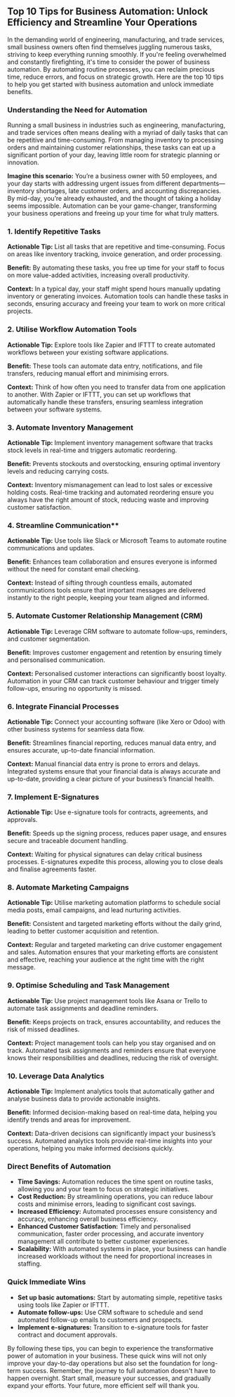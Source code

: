 ## Top 10 Tips for Business Automation: Unlock Efficiency and Streamline Your Operations

In the demanding world of engineering, manufacturing, and trade services, small business owners often find themselves juggling numerous tasks, striving to keep everything running smoothly. If you're feeling overwhelmed and constantly firefighting, it's time to consider the power of business automation. By automating routine processes, you can reclaim precious time, reduce errors, and focus on strategic growth. Here are the top 10 tips to help you get started with business automation and unlock immediate benefits.

### Understanding the Need for Automation

Running a small business in industries such as engineering, manufacturing, and trade services often means dealing with a myriad of daily tasks that can be repetitive and time-consuming. From managing inventory to processing orders and maintaining customer relationships, these tasks can eat up a significant portion of your day, leaving little room for strategic planning or innovation.

**Imagine this scenario:** You’re a business owner with 50 employees, and your day starts with addressing urgent issues from different departments—inventory shortages, late customer orders, and accounting discrepancies. By mid-day, you’re already exhausted, and the thought of taking a holiday seems impossible. Automation can be your game-changer, transforming your business operations and freeing up your time for what truly matters.

### **1. Identify Repetitive Tasks**

**Actionable Tip:** List all tasks that are repetitive and time-consuming. Focus on areas like inventory tracking, invoice generation, and order processing.

**Benefit:** By automating these tasks, you free up time for your staff to focus on more value-added activities, increasing overall productivity.

**Context:** In a typical day, your staff might spend hours manually updating inventory or generating invoices. Automation tools can handle these tasks in seconds, ensuring accuracy and freeing your team to work on more critical projects.

### **2. Utilise Workflow Automation Tools**

**Actionable Tip:** Explore tools like Zapier and IFTTT to create automated workflows between your existing software applications.

**Benefit:** These tools can automate data entry, notifications, and file transfers, reducing manual effort and minimising errors.

**Context:** Think of how often you need to transfer data from one application to another. With Zapier or IFTTT, you can set up workflows that automatically handle these transfers, ensuring seamless integration between your software systems.

### **3. Automate Inventory Management**

**Actionable Tip:** Implement inventory management software that tracks stock levels in real-time and triggers automatic reordering.

**Benefit:** Prevents stockouts and overstocking, ensuring optimal inventory levels and reducing carrying costs.

**Context:** Inventory mismanagement can lead to lost sales or excessive holding costs. Real-time tracking and automated reordering ensure you always have the right amount of stock, reducing waste and improving customer satisfaction.

### 4. Streamline Communication**

**Actionable Tip:** Use tools like Slack or Microsoft Teams to automate routine communications and updates.

**Benefit:** Enhances team collaboration and ensures everyone is informed without the need for constant email checking.

**Context:** Instead of sifting through countless emails, automated communications tools ensure that important messages are delivered instantly to the right people, keeping your team aligned and informed.

### 5. **Automate Customer Relationship Management (CRM)**

**Actionable Tip:** Leverage CRM software to automate follow-ups, reminders, and customer segmentation.

**Benefit:** Improves customer engagement and retention by ensuring timely and personalised communication.

**Context:** Personalised customer interactions can significantly boost loyalty. Automation in your CRM can track customer behaviour and trigger timely follow-ups, ensuring no opportunity is missed.

### 6. **Integrate Financial Processes**

**Actionable Tip:** Connect your accounting software (like Xero or Odoo) with other business systems for seamless data flow.

**Benefit:** Streamlines financial reporting, reduces manual data entry, and ensures accurate, up-to-date financial information.

**Context:** Manual financial data entry is prone to errors and delays. Integrated systems ensure that your financial data is always accurate and up-to-date, providing a clear picture of your business’s financial health.

### 7. **Implement E-Signatures**

**Actionable Tip:** Use e-signature tools for contracts, agreements, and approvals.

**Benefit:** Speeds up the signing process, reduces paper usage, and ensures secure and traceable document handling.

**Context:** Waiting for physical signatures can delay critical business processes. E-signatures expedite this process, allowing you to close deals and finalise agreements faster.

### 8. **Automate Marketing Campaigns**

**Actionable Tip:** Utilise marketing automation platforms to schedule social media posts, email campaigns, and lead nurturing activities.

**Benefit:** Consistent and targeted marketing efforts without the daily grind, leading to better customer acquisition and retention.

**Context:** Regular and targeted marketing can drive customer engagement and sales. Automation ensures that your marketing efforts are consistent and effective, reaching your audience at the right time with the right message.

### 9. **Optimise Scheduling and Task Management**

**Actionable Tip:** Use project management tools like Asana or Trello to automate task assignments and deadline reminders.

**Benefit:** Keeps projects on track, ensures accountability, and reduces the risk of missed deadlines.

**Context:** Project management tools can help you stay organised and on track. Automated task assignments and reminders ensure that everyone knows their responsibilities and deadlines, reducing the risk of oversight.

### 10. **Leverage Data Analytics**

**Actionable Tip:** Implement analytics tools that automatically gather and analyse business data to provide actionable insights.

**Benefit:** Informed decision-making based on real-time data, helping you identify trends and areas for improvement.

**Context:** Data-driven decisions can significantly impact your business’s success. Automated analytics tools provide real-time insights into your operations, helping you make informed decisions quickly.

### Direct Benefits of Automation

- **Time Savings:** Automation reduces the time spent on routine tasks, allowing you and your team to focus on strategic initiatives.
- **Cost Reduction:** By streamlining operations, you can reduce labour costs and minimise errors, leading to significant cost savings.
- **Increased Efficiency:** Automated processes ensure consistency and accuracy, enhancing overall business efficiency.
- **Enhanced Customer Satisfaction:** Timely and personalised communication, faster order processing, and accurate inventory management all contribute to better customer experiences.
- **Scalability:** With automated systems in place, your business can handle increased workloads without the need for proportional increases in staffing.

### Quick Immediate Wins

- **Set up basic automations:** Start by automating simple, repetitive tasks using tools like Zapier or IFTTT.
- **Automate follow-ups:** Use CRM software to schedule and send automated follow-up emails to customers and prospects.
- **Implement e-signatures:** Transition to e-signature tools for faster contract and document approvals.

By following these tips, you can begin to experience the transformative power of automation in your business. These quick wins will not only improve your day-to-day operations but also set the foundation for long-term success. Remember, the journey to full automation doesn't have to happen overnight. Start small, measure your successes, and gradually expand your efforts. Your future, more efficient self will thank you.